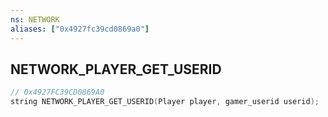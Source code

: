 ```yaml
---
ns: NETWORK
aliases: ["0x4927fc39cd0869a0"]
---
```

## NETWORK_PLAYER_GET_USERID

```c
// 0x4927FC39CD0869A0
string NETWORK_PLAYER_GET_USERID(Player player, gamer_userid userid);
```
